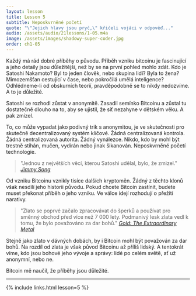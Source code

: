```yaml
---
layout: lesson
title: Lesson 5
subtitle: Neposkvrněné početí
quote: "\"Jejich hlavy jsou pryč,\" křičeli vojáci v odpověď..."
audio: /assets/audio/21lessons/1-05.m4a
image: /assets/images/shadowy-super-coder.jpg
order: ch1-05
---
```


Každý má rád dobré příběhy o původu. Příběh vzniku bitcoinu je 
fascinující a jeho detaily jsou důležitější, než by se na první pohled 
mohlo zdát. Kdo je Satoshi Nakamoto? Byl to jeden člověk, nebo skupina 
lidí? Byla to žena? Mimozemšťan cestující v čase, nebo pokročilá umělá 
inteligence? Odhlédneme-li od obskurních teorií, pravděpodobně se to 
nikdy nedozvíme. A to je důležité.

Satoshi se rozhodl zůstat v anonymitě. Zasadil semínko Bitcoinu a zůstal 
tu dostatečně dlouho na to, aby se ujistil, že síť nezahyne v dětském 
věku. A pak zmizel.

To, co může vypadat jako podivný trik s anonymitou, je ve skutečnosti 
pro skutečně decentralizovaný systém klíčové. Žádná centralizovaná 
kontrola. Žádná centralizovaná autorita. Žádný vynálezce. Nikdo, kdo by 
mohl být trestně stíhán, mučen, vydírán nebo jinak šikanován. 
Neposkvrněné početí technologie.

> "Jednou z největších věcí, kterou Satoshi udělal, bylo, že zmizel."
> <cite>[Jimmy Song]</cite>

Od vzniku Bitcoinu vznikly tisíce dalších kryptoměn. Žádný z těchto 
klonů však nesdílí jeho historii původu. Pokud chcete Bitcoin zastínit, 
budete muset překonat příběh o jeho vzniku. Ve válce idejí rozhodují 
o přežití narativy.

> "Zlato se poprvé začalo zpracovávat do šperků a používat pro směnný 
> obchod před více než 7 000 lety. Podmanivý lesk zlata vedl k tomu, 
> že bylo považováno za dar bohů."
> <cite>[Gold: The Extraordinary Metal]</cite>

Stejně jako zlato v dávných dobách, by i Bitcoin mohl být považován 
za dar bohů. Na rozdíl od zlata je však původ Bitcoinu až příliš lidský. 
A tentokrát víme, kdo jsou bohové jeho vývoje a správy: lidé po celém 
světě, ať už anonymní, nebo ne.

Bitcoin mě naučil, že příběhy jsou důležité.

---

{% include links.html lesson=5 %}

<!-- Down the Rabbit Hole -->
[Jimmy Song]: https://medium.com/@jimmysong/why-bitcoin-is-different-e17b813fd947
[Gold: The Extraordinary Metal]: https://www.muenzeoesterreich.at/eng/discover/for-investors/gold-the-extraordinary-metal

<!-- Wikipedia -->
[alice]: https://en.wikipedia.org/wiki/Alice%27s_Adventures_in_Wonderland
[carroll]: https://en.wikipedia.org/wiki/Lewis_Carroll
